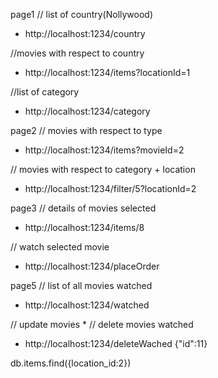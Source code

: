 page1
// list of country(Nollywood)
* http://localhost:1234/country


//movies with respect to country
* http://localhost:1234/items?locationId=1


//list of category
* http://localhost:1234/category


page2
// movies with respect to type
* http://localhost:1234/items?movieId=2


// movies with respect to category + location
* http://localhost:1234/filter/5?locationId=2


page3
// details of movies selected
* http://localhost:1234/items/8


// watch selected movie
* http://localhost:1234/placeOrder

page5
// list of all movies watched
* http://localhost:1234/watched

// update movies
*
// delete movies watched
* http://localhost:1234/deleteWached
{"id":11}

db.items.find({location_id:2})